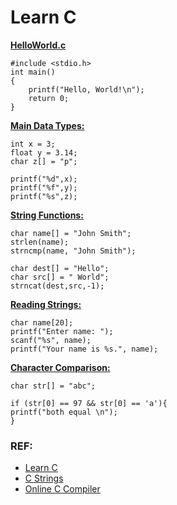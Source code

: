 # Learn C

**[HelloWorld.c](https://github.com/EN10/LearnC/blob/main/HelloWorld.c)**

    #include <stdio.h>
    int main()
    {
        printf("Hello, World!\n");
        return 0;
    }


**[Main Data Types:](https://github.com/EN10/LearnC/blob/main/DataTypes.c)**

    int x = 3;
    float y = 3.14;
    char z[] = "p";
    
    printf("%d",x);
    printf("%f",y);
    printf("%s",z);

**[String Functions:](https://github.com/EN10/LearnC/blob/main/StringFunctions.c)**

    char name[] = "John Smith";
    strlen(name);
    strncmp(name, "John Smith");
    
    char dest[] = "Hello";
    char src[] = " World";
    strncat(dest,src,-1);

**[Reading Strings:](https://github.com/EN10/LearnC/blob/main/ReadingStrings.c)**

    char name[20];
    printf("Enter name: ");
    scanf("%s", name);
    printf("Your name is %s.", name);

**[Character Comparison:](https://github.com/EN10/LearnC/blob/main/CharacterComparison.c)**

    char str[] = "abc";
    
    if (str[0] == 97 && str[0] == 'a'){
    printf("both equal \n");
    }

### REF:

* [Learn C](https://www.learn-c.org/en/Welcome)
* [C Strings](https://www.programiz.com/c-programming/c-strings)
* [Online C Compiler](https://www.programiz.com/c-programming/online-compiler)
